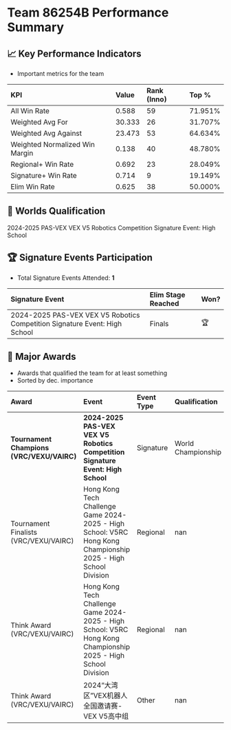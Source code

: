 # Team 86254B Performance Summary

## 📈 Key Performance Indicators
- Important metrics for the team

| KPI | Value | Rank (Inno) | Top % |
|:---|:-----|:----|:-----|
| All Win Rate | 0.588 | 59 | 71.951% |
| Weighted Avg For | 30.333 | 26 | 31.707% |
| Weighted Avg Against | 23.473 | 53 | 64.634% |
| Weighted Normalized Win Margin | 0.138 | 40 | 48.780% |
| Regional+ Win Rate | 0.692 | 23 | 28.049% |
| Signature+ Win Rate | 0.714 | 9 | 19.149% |
| Elim Win Rate | 0.625 | 38 | 50.000% |


## 🎯 Worlds Qualification
2024-2025 PAS-VEX VEX V5 Robotics Competition Signature Event: High School

## 🏆 Signature Events Participation
- Total Signature Events Attended: **1**

| Signature Event | Elim Stage Reached | Won? |
|:----------------|:-------------------|:----|
| 2024-2025 PAS-VEX VEX V5 Robotics Competition Signature Event: High School | Finals | 🏆 |


## 🥇 Major Awards
- Awards that qualified the team for at least something
- Sorted by dec. importance

| Award | Event | Event Type | Qualification |
|:------|:------|:-----------|:--------------|
| **Tournament Champions (VRC/VEXU/VAIRC)** | **2024-2025 PAS-VEX VEX V5 Robotics Competition Signature Event: High School** | Signature | World Championship |
| Tournament Finalists (VRC/VEXU/VAIRC) | Hong Kong Tech Challenge Game 2024-2025 - High School: V5RC Hong Kong Championship 2025 - High School Division | Regional | nan |
| Think Award (VRC/VEXU/VAIRC) | Hong Kong Tech Challenge Game 2024-2025 - High School: V5RC Hong Kong Championship 2025 - High School Division | Regional | nan |
| Think Award (VRC/VEXU/VAIRC) | 2024“大湾区”VEX机器人全国邀请赛-VEX V5高中组 | Other | nan |

